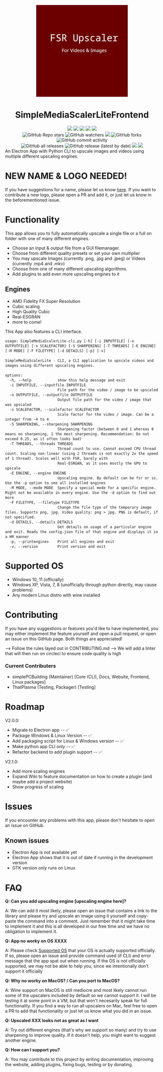 <div id="title" align="center">
    <img src="./logo.png" width="300">
    <h1>SimpleMediaScalerLiteFrontend</h1>
</div>

<div id="badges" align="center">
    <img src="https://img.shields.io/github/license/simplePCBuilding/SimpleMediaScalerLite.svg">
    <img src="https://img.shields.io/github/repo-size/simplePCBuilding/SimpleMediaScalerLite.svg">
    <img src="https://img.shields.io/tokei/lines/github/simplePCBuilding/SimpleMediaScalerLite">
    <img src="https://img.shields.io/github/languages/top/simplePCBuilding/SimpleMediaScalerLite">
    <img src="https://img.shields.io/github/directory-file-count/simplePCBuilding/SimpleMediaScalerLite.svg">
    <br>
    <img alt="GitHub Repo stars" src="https://img.shields.io/github/stars/simplePCBuilding/SimpleMediaScalerLite">
    <img alt="GitHub watchers" src="https://img.shields.io/github/watchers/simplePCBuilding/SimpleMediaScalerLite">
    <img src="https://img.shields.io/github/issues-pr-raw/simplePCBuilding/SimpleMediaScalerLite">
    <img alt="GitHub forks" src="https://img.shields.io/github/forks/simplePCBuilding/SimpleMediaScalerLite">
    <img alt="GitHub commit activity" src="https://img.shields.io/github/commit-activity/m/simplePCBuilding/SimpleMediaScalerLite">
    <br>
    <img alt="GitHub all releases" src="https://img.shields.io/github/downloads/simplePCBuilding/SimpleMediaScalerLite/total?label=Downloads (total)">
    <img alt="GitHub release (latest by date)" src="https://img.shields.io/github/downloads/simplePCBuilding/SimpleMediaScalerLite/latest/total?label=Downloads (latest)">
    <img src="https://img.shields.io/github/release/simplePCBuilding/SimpleMediaScalerLite.svg">
    <img src="https://img.shields.io/github/package-json/v/simplePCBuilding/SimpleMediaScalerLite.svg?label=Development Version">
    
</div>
An Electron App with Python CLI to upscale images and videos using multiple different upscaling engines.

# NEW NAME & LOGO NEEDED!
If you have suggestions for a name, please let us know [here](https://github.com/simplePCBuilding/SimpleMediaScalerLite/issues/16). If you want to contribute a new logo, please open a PR and add it, or just let us know in the beforementioned issue.

# Functionality
This app allows you to fully automatically upscale a single file or a full on folder with one of many different engines.
- Choose an input & output file from a GUI filemanager.
- Choose from different quality presets or set your own multiplier
- You may upscale Images (currently .png, .jpg and .jpeg) or Videos (currently .mp4 and .mkv)
- Choose from one of many different upscaling algorithms.
- Add plugins to add even more upscaling engines to it

## Engines
- AMD Fidelity FX Super Resolution
- Cubic scaling
- High Quality Cubic
- Real-ESGRAN
- more to come!

This App also features a CLI interface.
```
usage: SimpleMediaScalerLite-cli.py [-h] [-i INPUTFILE] [-o OUTPUTFILE] [-s SCALEFACTOR] [-S SHARPENING] [-T THREADS] [-E ENGINE] [-M MODE] [-F FILETYPE] [-d DETAILS] [-p] [-v]

SimpleMediaScalerLite - CLI, a CLI application to upscale videos and images using different upscaling engines.

options:
  -h, --help            show this help message and exit
  -i INPUTFILE, --inputfile INPUTFILE
                        File path for the video / image to be upscaled
  -o OUTPUTFILE, --outputfile OUTPUTFILE
                        Output file path for the video / image that was upscaled
  -s SCALEFACTOR, --scalefactor SCALEFACTOR
                        Scale factor for the video / image. Can be a integer from -4 to 4
  -S SHARPENING, --sharpening SHARPENING
                        Sharpening factor (between 0 and 1 whereas 0 means no sharpening, 1 the most sharpening. Recommendation: Do not exceed 0.25, as it often looks bad)
  -T THREADS, --threads THREADS
                        Thread count to use. Cannot exceed CPU thread count. Scaling non-linear (using 2 threads is not exactly 2x the speed of 1 thread). Scales well with FSR, barely with
                        Real-ESRGAN, as it uses mostly the GPU to upscale
  -E ENGINE, --engine ENGINE
                        Upscaling engine. By default can be fsr or ss. Use the -p option to see all installed engines
  -M MODE, --mode MODE  Specify a special mode for a specific engine. Might not be available in every engine. Use the -d option to find out more
  -F FILETYPE, --filetype FILETYPE
                        Change the file type of the temporary image files. Supports png, jpg. Video quality: png > jpg. PNG is default, if not specified.
  -d DETAILS, --details DETAILS
                        Get details on usage of a particular engine and exit. Reads the config.json file of that engine and displays it in a HR manner
  -p, --printengines    Print all engines and exit
  -v, --version         Print version and exit
```

# Supported OS
- Windows 10, 11 (officially)
- Windows XP, Vista, 7, 8 (unofficially through python directly, may cause problems)
- Any modern Linux distro with wine installed

# Contributing
If you have any suggestions or features you'd like to have implemented, you may either implement the feature yourself and open a pull request, or open an issue on this GitHub page. Both things are appreciated!

--> Follow the rules layed out in CONTRIBUTING.md
--> We will add a linter that will then run on circleci to ensure code quality is high

### Current Contributers
- simplePCBuilding (Maintainer) [Core (CLI), Docs, Website, Frontend, Linux packages]
- ThatPlasma (Testing, Packager) [Testing]


# Roadmap
V2.0.0: 
- Migrate to Electron app -- ✅
- Package Windows & Linux Version -- ✅
- Add packaging script for Linux & Windows version -- ✅
- Make python app CLI only -- ✅
- Refactor backend to add plugin support -- ✅

V2.1.0:
- Add more scaling engines 
- Expand Wiki to feature documentation on how to create a plugin (and maybe add a project website)
- Show progress of scaling

# Issues
If you encounter any problems with this app, please don't hesitate to open an issue on GitHub.

## Known issues
- Electron App is not available yet
- Electron App shows that it is out of date if running in the development version
- GTK version only runs on Linux

# FAQ
**Q: Can you add upscaling engine [upscaling engine here]?**

A: We can add it most likely, please open an issue that contains a link to the library and please try and upscale an image using it yourself and copy-paste the command into a comment.
Just remember that it might take time to implement it and this is all developed in our free time and we have no obligation to implement it.

**Q: App no worky on OS XXXX**

A: Please check [Supported OS](#supported-os) that your OS is actually supported officially. If so, please open an issue and provide command used (if CLI) and error message that the app spat out when running.
If the OS is not officially supported, we may not be able to help you, since we intentionally don't support it officially

**Q: Why no worky on MacOS? / Can you port to MacOS?**

A: Wine support on MacOS is still mediocre and most likely cannot run some of the upscalers included by default so we cannot support it. I will be testing it at some point in a VM, but that won't necesarily speak for full functionality. If you find a way to run all upscalers on Mac, feel free to open a PR to add that functionality or just let us know what you did in an issue.

**Q: Upscaled XXX looks not as great as I want**

A: Try out different engines (that's why we support so many) and try to use sharpening to improve quality. If it doesn't help, you might want to suggest another engine.

**Q: How can I support you?**

A: You may contribute to this project by writing documentation, improving the website, adding plugins, fixing bugs, testing or by donating. 
